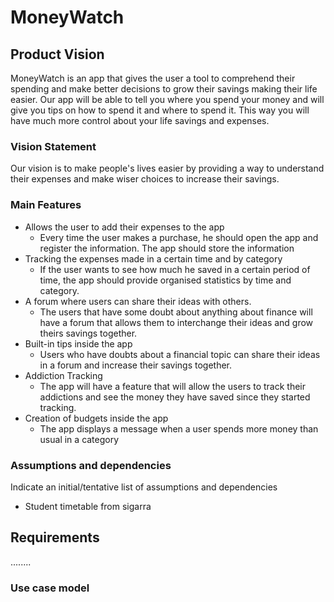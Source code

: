 # MoneyWatch


## Product Vision

MoneyWatch is an app that gives the user a tool to comprehend their spending and make better decisions to grow their savings making their life easier. Our app will be able to tell you where you spend your money and will give you tips on how to spend it and where to spend it. This way you will have much more control about your life savings and expenses.

### Vision Statement

Our vision is to make people's lives easier by providing a way to understand their expenses and make wiser choices to increase their savings.



### Main Features
   - Allows the user to add their expenses to the app
      - Every time the user makes a purchase, he should open the app and register the information. The app should store the information
   - Tracking the expenses made in a certain time and by category
      - If the user wants to see how much he saved in a certain period of time, the app should provide organised statistics by time and category.
   - A forum where users can share their ideas with others.
      - The users that have some doubt about anything about finance will have a forum that allows them to interchange their ideas and grow theirs savings together.
   - Built-in tips inside the app
      - Users who have doubts about a financial topic can share their ideas in a forum and increase their savings together.
   - Addiction Tracking
      - The app will have a feature that will allow the users to track their addictions and see the money they have saved since they started tracking.
   - Creation of budgets inside the app
      - The app displays a message when a user spends more money than usual in a category

### Assumptions and dependencies
Indicate an  initial/tentative list of assumptions and dependencies 

- Student timetable from sigarra

## Requirements
........

### Use case model
